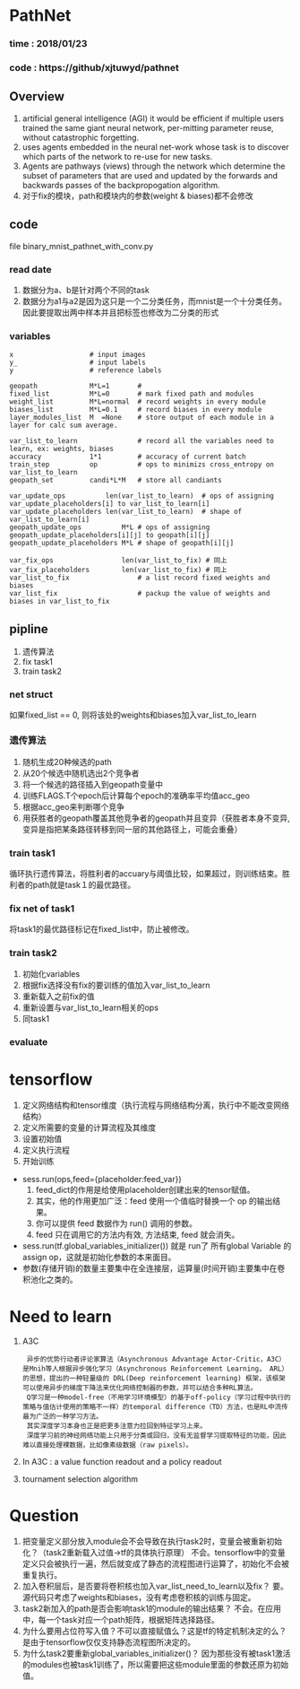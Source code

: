 # PathNet
### time : 2018/01/23
### code : https://github/xjtuwyd/pathnet

## Overview
1. artificial general intelligence (AGI) it would be efficient if multiple users trained the same giant neural network, per-mitting parameter reuse, without catastrophic forgetting.
2. uses agents embedded in the neural net-work whose task is to discover which parts of the network to re-use for new tasks. 
3. Agents are pathways (views) through the network which determine the subset of parameters that are used and updated by the forwards and backwards passes of the backpropogation algorithm.
4. 对于fix的模块，path和模块内的参数(weight & biases)都不会修改

## code
file binary_mnist_pathnet_with_conv.py
### read date
1. 数据分为a、b是针对两个不同的task
2. 数据分为a1与a2是因为这只是一个二分类任务，而mnist是一个十分类任务。因此要提取出两中样本并且把标签也修改为二分类的形式
### variables
    x                   # input images
    y_                  # input labels
    y                   # reference labels

    geopath             M*L=1       #
    fixed_list          M*L=0       # mark fixed path and modules
    weight_list         M*L=normal  # record weights in every module
    biases_list         M*L=0.1     # record biases in every module
    layer_modules_list  M  =None    # store output of each module in a layer for calc sum average.

    var_list_to_learn               # record all the variables need to learn, ex: weights, biases
    accuracy            1*1         # accuracy of current batch
    train_step          op          # ops to minimizs cross_entropy on var_list_to_learn
    geopath_set         candi*L*M   # store all candiants

    var_update_ops          len(var_list_to_learn)  # ops of assigning var_update_placeholders[i] to var_list_to_learn[i]
    var_update_placeholders len(var_list_to_learn)  # shape of var_list_to_learn[i]
    geopath_update_ops          M*L # ops of assigning geopath_update_placeholders[i][j] to geopath[i][j]
    geopath_update_placeholders M*L # shape of geopath[i][j]

    var_fix_ops                 len(var_list_to_fix) # 同上
    var_fix_placeholders        len(var_list_to_fix) # 同上
    var_list_to_fix                 # a list record fixed weights and biases
    var_list_fix                    # packup the value of weights and biases in var_list_to_fix


## pipline
1. 遗传算法
2. fix task1
3. train task2

### net struct
如果fixed_list == 0, 则将该处的weights和biases加入var_list_to_learn
### 遗传算法
1. 随机生成20种候选的path
2. 从20个候选中随机选出2个竞争者
3. 将一个候选的路径插入到geopath变量中
4. 训练FLAGS.T个epoch后计算每个epoch的准确率平均值acc_geo
5. 根据acc_geo来判断哪个竞争
6. 用获胜者的geopath覆盖其他竞争者的geopath并且变异（获胜者本身不变异,变异是指把某条路径转移到同一层的其他路径上，可能会重叠）
### train task1
循环执行遗传算法，将胜利者的accuary与阈值比较，如果超过，则训练结束。胜利者的path就是task１的最优路径。
### fix net of task1
将task1的最优路径标记在fixed_list中，防止被修改。
### train task2
1. 初始化variables　
1. 根据fix选择没有fix的要训练的值加入var_list_to_learn
2. 重新载入之前fix的值
3. 重新设置与var_list_to_learn相关的ops
4. 同task1

### evaluate

# tensorflow
1. 定义网络结构和tensor维度（执行流程与网络结构分离，执行中不能改变网络结构）
2. 定义所需要的变量的计算流程及其维度
2. 设置初始值
3. 定义执行流程
4. 开始训练

* sess.run(ops,feed={placeholder:feed_var})
    1. feed_dict的作用是给使用placeholder创建出来的tensor赋值。
    2. 其实，他的作用更加广泛：feed 使用一个值临时替换一个 op 的输出结果。
    3. 你可以提供 feed 数据作为 run() 调用的参数。
    4. feed 只在调用它的方法内有效, 方法结束, feed 就会消失。
* sess.run(tf.global_variables_initializer()) 
    就是 run了 所有global Variable 的 assign op，这就是初始化参数的本来面目。
* 参数(存储开销)的数量主要集中在全连接层，运算量(时间开销)主要集中在卷积池化之类的。

# Need to learn 
1. A3C

        异步的优势行动者评论家算法（Asynchronous Advantage Actor-Critic，A3C）是Mnih等人根据异步强化学习（Asynchronous Reinforcement Learning， ARL） 的思想，提出的一种轻量级的 DRL(Deep reinforcement learning) 框架，该框架可以使用异步的梯度下降法来优化网络控制器的参数，并可以结合多种RL算法。
        Q学习是一种model-free（不用学习环境模型）的基于off-policy（学习过程中执行的策略与值估计使用的策略不一样）的temporal difference（TD）方法，也是RL中流传最为广泛的一种学习方法。
        其实深度学习本身也正是把更多注意力拉回到特征学习上来。
        深度学习前的神经网络功能上只用于分类或回归，没有无监督学习提取特征的功能，因此难以直接处理裸数据，比如像素级数据（raw pixels）。

2. In A3C : a value function readout and a policy readout

2. tournament selection algorithm

# Question
1. 把变量定义部分放入module会不会导致在执行task2时，变量会被重新初始化？（task2重新载入过值->tf的具体执行原理）
    不会。tensorflow中的变量定义只会被执行一遍，然后就变成了静态的流程图进行运算了，初始化不会被重复执行。
2. 加入卷积层后，是否要将卷积核也加入var_list_need_to_learn以及fix？
    要。源代码只考虑了weights和biases，没有考虑卷积核的训练与固定。
3. task2新加入的path是否会影响task1的ｍodule的输出结果？
    不会。在应用中，每一个task对应一个path矩阵，根据矩阵选择路径。
4. 为什么要用占位符写入值？不可以直接赋值么？这是tf的特定机制决定的么？
    是由于tensorflow仅仅支持静态流程图所决定的。
5. 为什么task2要重新global_variables_initializer()？
    因为那些没有被task1激活的modules也被task1训练了，所以需要把这些module里面的参数还原为初始值。
